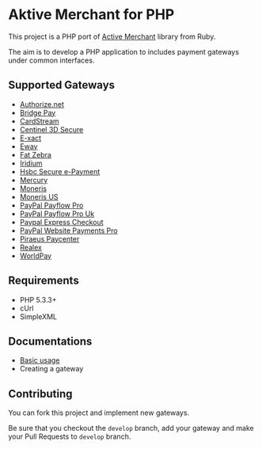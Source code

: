 # Aktive Merchant for PHP

This project is a PHP port of [Active Merchant](http://github.com/Shopify/active_merchant) library from Ruby.

The aim is to develop a PHP application to includes payment gateways under common interfaces.

## Supported Gateways

* [Authorize.net](http://www.authorize.net)
* [Bridge Pay](http://www.bridgepaynetwork.com/)
* [CardStream](http://www.cardstream.com)
* [Centinel 3D Secure](http://www.cardinalcommerce.com)
* [E-xact](http://www.e-xact.com)
* [Eway](http://www.eway.com.au/)
* [Fat Zebra](https://www.fatzebra.com.au)
* [Iridium](http://www.iridiumcorp.co.uk)
* [Hsbc Secure e-Payment](http://www.hsbc.co.uk/1/2/business/cards-payments/secure-epayments)
* [Mercury](http://www.mercurypay.com)
* [Moneris](http://www.moneris.com)
* [Moneris US](http://www.monerisusa.com)
* [PayPal Payflow Pro](https://www.paypal.com/cgi-bin/webscr?cmd=_payflow-pro-overview-outside)
* [PayPal Payflow Pro Uk](https://www.paypal.com/uk/cgi-bin/webscr?cmd=_wp-pro-overview-outside)
* [Paypal Express Checkout](https://cms.paypal.com/us/cgi-bin/?cmd=_render-content&content_ID=developer/e_howto_api_ECGettingStarted)
* [PayPal Website Payments Pro](https://merchant.paypal.com/cgi-bin/marketingweb?cmd=_render-content&content_ID=merchant/wp_pro)
* [Piraeus Paycenter](http://www.piraeusbank.gr)
* [Realex](http://www.realexpayments.com)
* [WorldPay](http://www.worldpay.com)

## Requirements

* PHP 5.3.3+ 
* cUrl
* SimpleXML

## Documentations

* [Basic usage](https://github.com/akDeveloper/Aktive-Merchant/wiki/Usage)
* Creating a gateway

## Contributing

You can fork this project and implement new gateways.

Be sure that you checkout the `develop` branch, add your gateway and make your Pull Requests to
`develop` branch.
